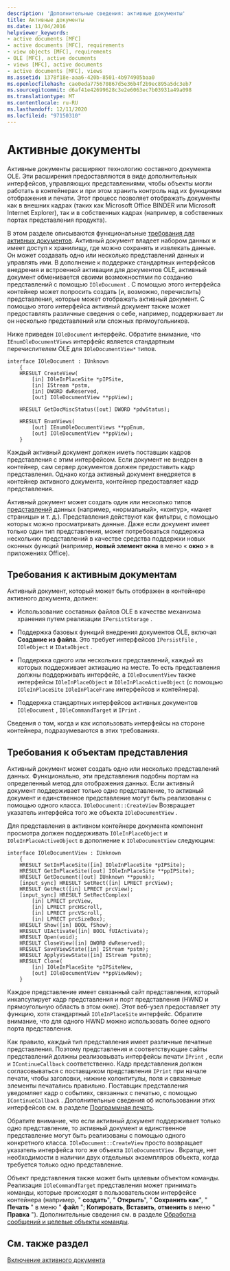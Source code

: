 ```yaml
---
description: 'Дополнительные сведения: активные документы'
title: Активные документы
ms.date: 11/04/2016
helpviewer_keywords:
- active documents [MFC]
- active documents [MFC], requirements
- view objects [MFC], requirements
- OLE [MFC], active documents
- views [MFC], active documents
- active documents [MFC], views
ms.assetid: 1378f18e-aaa6-420b-8501-4b974905baa0
ms.openlocfilehash: cae0eda775670867d5e36b4f2b9ec895a5dc3eb7
ms.sourcegitcommit: d6af41e42699628c3e2e6063ec7b03931a49a098
ms.translationtype: MT
ms.contentlocale: ru-RU
ms.lasthandoff: 12/11/2020
ms.locfileid: "97150310"
---
```

# <a name="active-documents"></a>Активные документы

Активные документы расширяют технологию составного документа OLE. Эти расширения предоставляются в виде дополнительных интерфейсов, управляющих представлениями, чтобы объекты могли работать в контейнерах и при этом хранить контроль над их функциями отображения и печати. Этот процесс позволяет отображать документы как в внешних кадрах (таких как Microsoft Office BINDER или Microsoft Internet Explorer), так и в собственных кадрах (например, в собственных портах представления продукта).

В этом разделе описываются функциональные [требования для активных документов](#requirements_for_active_documents). Активный документ владеет набором данных и имеет доступ к хранилищу, где можно сохранять и извлекать данные. Он может создавать одно или несколько представлений данных и управлять ими. В дополнение к поддержке стандартных интерфейсов внедрения и встроенной активации для документов OLE, активный документ обменивается своими возможностями по созданию представлений с помощью `IOleDocument` . С помощью этого интерфейса контейнер может попросить создать (и, возможно, перечислить) представления, которые может отображать активный документ. С помощью этого интерфейса активный документ также может предоставлять различные сведения о себе, например, поддерживает ли он несколько представлений или сложных прямоугольников.

Ниже приведен `IOleDocument` интерфейс. Обратите внимание, что `IEnumOleDocumentViews` интерфейс является стандартным перечислителем OLE для `IOleDocumentView*` типов.

```
interface IOleDocument : IUnknown
    {
    HRESULT CreateView(
        [in] IOleInPlaceSite *pIPSite,
        [in] IStream *pstm,
        [in] DWORD dwReserved,
        [out] IOleDocumentView **ppView);

    HRESULT GetDocMiscStatus([out] DWORD *pdwStatus);

    HRESULT EnumViews(
        [out] IEnumOleDocumentViews **ppEnum,
        [out] IOleDocumentView **ppView);
    }
```

Каждый активный документ должен иметь поставщик кадров представления с этим интерфейсом. Если документ не внедрен в контейнер, сам сервер документов должен предоставить кадр представления. Однако когда активный документ внедряется в контейнер активного документа, контейнер предоставляет кадр представления.

Активный документ может создать один или несколько типов [представлений](#requirements_for_view_objects) данных (например, «нормальный», «контур», «макет страницы» и т. д.). Представления действуют как фильтры, с помощью которых можно просматривать данные. Даже если документ имеет только один тип представления, может потребоваться поддержка нескольких представлений в качестве средства поддержки новых оконных функций (например, **новый элемент окна** в меню « **окно** » в приложениях Office).

## <a name="requirements-for-active-documents"></a><a name="requirements_for_active_documents"></a> Требования к активным документам

Активный документ, который может быть отображен в контейнере активного документа, должен:

- Использование составных файлов OLE в качестве механизма хранения путем реализации `IPersistStorage` .

- Поддержка базовых функций внедрения документов OLE, включая **Создание из файла**. Это требует интерфейсов `IPersistFile` , `IOleObject` и `IDataObject` .

- Поддержка одного или нескольких представлений, каждый из которых поддерживает активацию на месте. То есть представления должны поддерживать интерфейс, а `IOleDocumentView` также интерфейсы `IOleInPlaceObject` и `IOleInPlaceActiveObject` (с помощью `IOleInPlaceSite` `IOleInPlaceFrame` интерфейсов и контейнера).

- Поддержка стандартных интерфейсов активных документов `IOleDocument` , `IOleCommandTarget` и `IPrint` .

Сведения о том, когда и как использовать интерфейсы на стороне контейнера, подразумеваются в этих требованиях.

## <a name="requirements-for-view-objects"></a><a name="requirements_for_view_objects"></a> Требования к объектам представления

Активный документ может создать одно или несколько представлений данных. Функционально, эти представления подобны портам на определенный метод для отображения данных. Если активный документ поддерживает только одно представление, то активный документ и единственное представление могут быть реализованы с помощью одного класса. `IOleDocument::CreateView` Возвращает указатель интерфейса того же объекта `IOleDocumentView` .

Для представления в активном контейнере документа компонент просмотра должен поддерживать `IOleInPlaceObject` и `IOleInPlaceActiveObject` в дополнение к `IOleDocumentView` следующим:

```
interface IOleDocumentView : IUnknown
    {
    HRESULT SetInPlaceSite([in] IOleInPlaceSite *pIPSite);
    HRESULT GetInPlaceSite([out] IOleInPlaceSite **ppIPSite);
    HRESULT GetDocument([out] IUnknown **ppunk);
    [input_sync] HRESULT SetRect([in] LPRECT prcView);
    HRESULT GetRect([in] LPRECT prcView);
    [input_sync] HRESULT SetRectComplex(
        [in] LPRECT prcView,
        [in] LPRECT prcHScroll,
        [in] LPRECT prcVScroll,
        [in] LPRECT prcSizeBox);
    HRESULT Show([in] BOOL fShow);
    HRESULT UIActivate([in] BOOL fUIActivate);
    HRESULT Open(void);
    HRESULT CloseView([in] DWORD dwReserved);
    HRESULT SaveViewState([in] IStream *pstm);
    HRESULT ApplyViewState([in] IStream *pstm);
    HRESULT Clone(
        [in] IOleInPlaceSite *pIPSiteNew,
        [out] IOleDocumentView **ppViewNew);
    }
```

Каждое представление имеет связанный сайт представления, который инкапсулирует кадр представления и порт представления (HWND и прямоугольную область в этом окне). Этот веб-узел предоставляет эту функцию, хотя стандартный `IOleInPlaceSite` интерфейс. Обратите внимание, что для одного HWND можно использовать более одного порта представления.

Как правило, каждый тип представления имеет различные печатные представления. Поэтому представления и соответствующие сайты представлений должны реализовывать интерфейсы печати `IPrint` , если и `IContinueCallback` соответственно. Кадр представления должен согласовываться с поставщиком представления `IPrint` при начале печати, чтобы заголовки, нижние колонтитулы, поля и связанные элементы печатались правильно. Поставщик представления уведомляет кадр о событиях, связанных с печатью, с помощью `IContinueCallback` . Дополнительные сведения об использовании этих интерфейсов см. в разделе [Программная печать](programmatic-printing.md).

Обратите внимание, что если активный документ поддерживает только одно представление, то активный документ и единственное представление могут быть реализованы с помощью одного конкретного класса. `IOleDocument::CreateView` просто возвращает указатель интерфейса того же объекта `IOleDocumentView` . Вкратце, нет необходимости в наличии двух отдельных экземпляров объекта, когда требуется только одно представление.

Объект представления также может быть целевым объектом команды. Реализация `IOleCommandTarget` представления может принимать команды, которые происходят в пользовательском интерфейсе контейнера (например, " **создать**", " **Открыть**", " **Сохранить как**", " **Печать** " в меню " **файл** "; **Копировать**, **Вставить**, **отменить** в меню " **Правка** "). Дополнительные сведения см. в разделе [Обработка сообщений и целевые объекты команды](message-handling-and-command-targets.md).

## <a name="see-also"></a>См. также раздел

[Включение активного документа](active-document-containment.md)
